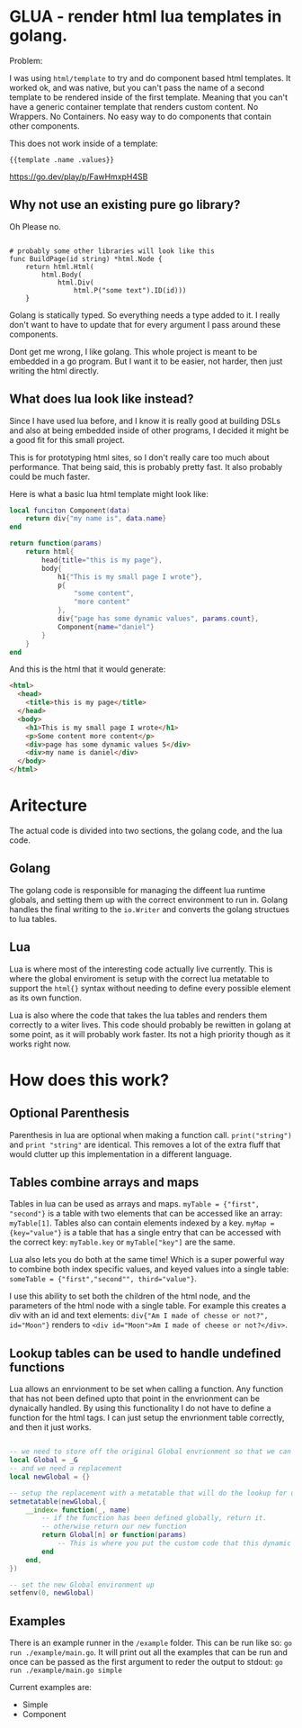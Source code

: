 # GLUA - render html lua templates in golang.

Problem:

I was using `html/template` to try and do component based html templates. It worked ok, and was native, but you can't pass the name of a second template to be rendered inside of the first template. Meaning that you can't have a generic container template that renders custom content. No Wrappers. No Containers. No easy way to do components that contain other components.


This does not work inside of a template:

```
{{template .name .values}}
```

https://go.dev/play/p/FawHmxpH4SB

## Why not use an existing pure go library?

Oh Please no.

```golang

# probably some other libraries will look like this
func BuildPage(id string) *html.Node {
    return html.Html(
        html.Body(
            html.Div(
                html.P("some text").ID(id)))
    }
```

Golang is statically typed. So everything needs a type added to it. I really don't want to have to update that for every argument I pass around these components.

Dont get me wrong, I like golang. This whole project is meant to be embedded in a go program. But I want it to be easier, not harder, then just writing the html directly.

## What does lua look like instead?

Since I have used lua before, and I know it is really good at building DSLs and also at being embedded inside of other programs, I decided it might be a good fit for this small project.

This is for prototyping html sites, so I don't really care too much about performance. That being said, this is probably pretty fast. It also probably could be much faster.

Here is what a basic lua html template might look like:

``` lua
local funciton Component(data)
	return div{"my name is", data.name}
end

return function(params)
	return html{
		head{title="this is my page"},
		body{
			h1{"This is my small page I wrote"},
			p{
				"some content",
				"more content"
			},
			div{"page has some dynamic values", params.count},
			Component{name="daniel"}
		}
	}
end
```

And this is the html that it would generate:

```html
<html>
  <head>
    <title>this is my page</title>
  </head>
  <body>
    <h1>This is my small page I wrote</h1>
    <p>Some content more content</p>
    <div>page has some dynamic values 5</div>
    <div>my name is daniel</div>
  </body>
</html>
```

# Aritecture

The actual code is divided into two sections, the golang code, and the lua code.

## Golang

The golang code is responsible for managing the diffeent lua runtime globals, and setting them up with the correct environment to run in. Golang handles the final writing to the `io.Writer` and converts the golang structues to lua tables.

## Lua

Lua is where most of the interesting code actually live currently. This is where the global enviroment is setup with the correct lua metatable to support the `html{}` syntax without needing to define every possible element as its own function.

Lua is also where the code that takes the lua tables and renders them correctly to a witer lives. This code should probably be rewitten in golang at some point, as it will probably work faster. Its not a high priority though as it works right now.

# How does this work?

## Optional Parenthesis

Parenthesis in lua are optional when making a function call. `print("string")` and `print "string"` are identical. This removes a lot of the extra fluff that would clutter up this implementation in a different language.

## Tables combine arrays and maps

Tables in lua can be used as arrays and maps. `myTable = {"first", "second"}` is a table with two elements that can be accessed like an array: `myTable[1]`. Tables also can contain elements indexed by a key. `myMap = {key="value"}` is a table that has a single entry that can be accessed with the correct key: `myTable.key` or `myTable["key"]` are the same.

Lua also lets you do both at the same time! Which is a super powerful way to combine both index specific values, and keyed values into a single table: `someTable = {"first","second"", third="value"}`.

I use this ability to set both the children of the html node, and the parameters of the html node with a single table. For example this creates a div with an id and text elements: `div{"Am I made of chesse or not?", id="Moon"}` renders to `<div id="Moon">Am I made of cheese or not?</div>`.

## Lookup tables can be used to handle undefined functions

Lua allows an enrvionment to be set when calling a function. Any function that has not been defined upto that point in the envrionment can be dynaically handled. By using this functionality I do not have to define a function for the html tags. I can just setup the envrionment table correctly, and then it just works.

```lua

-- we need to store off the original Global envrionment so that we can access it later
local Global = _G
-- and we need a replacement
local newGlobal = {}

-- setup the replacement with a metatable that will do the lookup for us
setmetatable(newGlobal,{
	__index= function(_, name)
        -- if the function has been defined globally, return it.
        -- otherwise return our new function
		return Global[n] or function(params)
            -- This is where you put the custom code that this dynamic function should run
		end
	end,
})

-- set the new Global environment up
setfenv(0, newGlobal)

```

## Examples

There is an example runner in the `/example` folder. This can be run like so: `go run ./example/main.go`. It will print out all the examples that can be run and once can be passed as the first argument to reder the output to stdout: `go run ./example/main.go simple`

Current examples are:

- Simple
- Component
